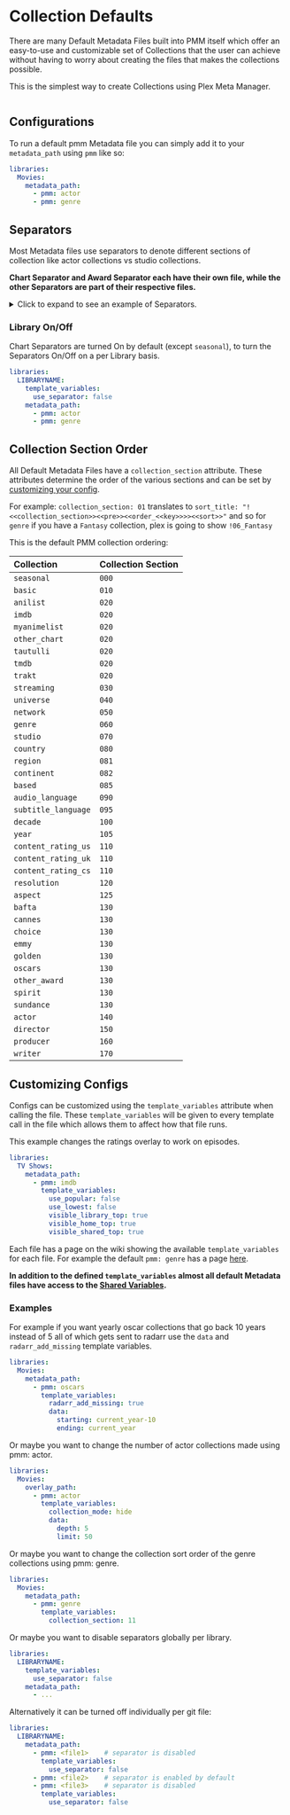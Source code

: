 # Collection Defaults

There are many Default Metadata Files built into PMM itself which offer an easy-to-use and customizable set of Collections that the user can achieve without having to worry about creating the files that makes the collections possible.

This is the simplest way to create Collections using Plex Meta Manager.

```{include} collection_list.md
```

## Configurations

To run a default pmm Metadata file you can simply add it to your `metadata_path` using `pmm` like so:

```yaml
libraries:
  Movies:
    metadata_path:
      - pmm: actor
      - pmm: genre
```

## Separators

Most Metadata files use separators to denote different sections of collection like actor collections vs studio collections.

**Chart Separator and Award Separator each have their own file, while the other Separators are part of their respective files.**

<details>
  <summary>Click to expand to see an example of Separators.</summary>

   ![](images/separators.jpg)

</details>

### Library On/Off

Chart Separators are turned On by default (except `seasonal`), to turn the Separators On/Off on a per Library basis.

```yaml
libraries:
  LIBRARYNAME:
    template_variables:
      use_separator: false
    metadata_path:
      - pmm: actor
      - pmm: genre
```

## Collection Section Order

All Default Metadata Files have a `collection_section` attribute. These attributes determine the order of the various sections and can be set by [customizing your config](#customizing-configs).

For example: `collection_section: 01` translates to `sort_title: "!<<collection_section>><<pre>><<order_<<key>>>><<sort>>"` and so for `genre` if you have a `Fantasy` collection, plex is going to show `!06_Fantasy`

This is the default PMM collection ordering:

| Collection          | Collection Section |
|:--------------------|:-------------------|
| `seasonal`          | `000`              |
| `basic`             | `010`              |
| `anilist`           | `020`              |
| `imdb`              | `020`              |
| `myanimelist`       | `020`              |
| `other_chart`       | `020`              |
| `tautulli`          | `020`              |
| `tmdb`              | `020`              |
| `trakt`             | `020`              |
| `streaming`         | `030`              |
| `universe`          | `040`              |
| `network`           | `050`              |
| `genre`             | `060`              |
| `studio`            | `070`              |
| `country`           | `080`              |
| `region`            | `081`              |
| `continent`         | `082`              |
| `based`             | `085`              |
| `audio_language`    | `090`              |
| `subtitle_language` | `095`              |
| `decade`            | `100`              |
| `year`              | `105`              |
| `content_rating_us` | `110`              |
| `content_rating_uk` | `110`              |
| `content_rating_cs` | `110`              |
| `resolution`        | `120`              |
| `aspect`            | `125`              |
| `bafta`             | `130`              |
| `cannes`            | `130`              |
| `choice`            | `130`              |
| `emmy`              | `130`              |
| `golden`            | `130`              |
| `oscars`            | `130`              |
| `other_award`       | `130`              |  
| `spirit`            | `130`              |
| `sundance`          | `130`              |
| `actor`             | `140`              |
| `director`          | `150`              |
| `producer`          | `160`              |
| `writer`            | `170`              |

## Customizing Configs

Configs can be customized using the `template_variables` attribute when calling the file. These `template_variables` will be given to every template call in the file which allows them to affect how that file runs.

This example changes the ratings overlay to work on episodes.

```yaml
libraries:
  TV Shows:
    metadata_path:
      - pmm: imdb
        template_variables:
          use_popular: false
          use_lowest: false
          visible_library_top: true
          visible_home_top: true
          visible_shared_top: true
```

Each file has a page on the wiki showing the available `template_variables` for each file. For example the default `pmm: genre` has a page [here](both/genre).

**In addition to the defined `template_variables` almost all default Metadata files have access to the [Shared Variables](collection_variables).**

### Examples

For example if you want yearly oscar collections that go back 10 years instead of 5 all of which gets sent to radarr use the `data` and `radarr_add_missing` template variables.

```yaml
libraries:
  Movies:
    metadata_path:
      - pmm: oscars
        template_variables:
          radarr_add_missing: true
          data:
            starting: current_year-10
            ending: current_year
```

Or maybe you want to change the number of actor collections made using pmm: actor.

```yaml
libraries:
  Movies:
    overlay_path:
      - pmm: actor
        template_variables:
          collection_mode: hide
          data:
            depth: 5
            limit: 50
```

Or maybe you want to change the collection sort order of the genre collections using pmm: genre.

```yaml
libraries:
  Movies:
    metadata_path:
      - pmm: genre
        template_variables:
          collection_section: 11
```

Or maybe you want to disable separators globally per library.

```yaml
libraries:
  LIBRARYNAME:
    template_variables:
      use_separator: false
    metadata_path:
      - ...
```

Alternatively it can be turned off individually per git file:

```yaml
libraries:
  LIBRARYNAME:
    metadata_path:
      - pmm: <file1>    # separator is disabled
        template_variables:
          use_separator: false
      - pmm: <file2>    # separator is enabled by default
      - pmm: <file3>    # separator is disabled
        template_variables:
          use_separator: false
```

```{include} example.md
```
